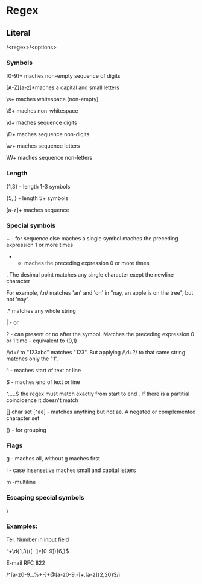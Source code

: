 # **Regex**

## Literal

/\<regex\>/\<options\>

### Symbols
[0-9]+ maches non-empty sequence of digits

[A-Z][a-z]*maches a capital and  small letters

\s+ maches whitespace (non-empty)

\S+ maches non-whitespace

\d+ maches sequence digits

\D+ maches sequence non-digits

\w+ maches sequence letters

\W+ maches sequence non-letters

### Length

{1,3} - length 1-3 symbols

{5, } - length 5+ symbols

[a-z]+ maches sequence

### Special symbols

\+ - for sequence else maches a single symbol
maches the preceding expression 1 or more times

* - maches the preceding expression 0 or more times

. The desimal point matches any single character exept the newline character

For example, /.n/ matches 'an' and 'on' in "nay, an apple is on the tree", but not 'nay'.

.* matches any whole string

| - or

? - can present or no after the symbol. Matches the preceding expression 0 or 1 time - equivalent to {0,1}

/\d+/ to "123abc" matches "123". But applying /\d+?/ to that same string matches only the "1".

^ - maches start of text or line

$ - maches end of text or line

^.....$ the regex must match exactly from start to end . If there is a partitial coincidence it doesn't match

[] char set
[^ae] - matches anything but not ae. A negated or complemented character set

() - for grouping

### Flags

g -  maches all, without g maches first

i - case insensetive maches small and capital letters

m -multiline


### Escaping special symbols

\ 



### Examples:

Tel. Number in input field

^\+\d{1,3}([ -]*[0-9]){6,}$ 

E-mail
RFC 822

/^[a-z0-9._%+-]+@[a-z0-9.-]+\.[a-z]{2,20}$/i
